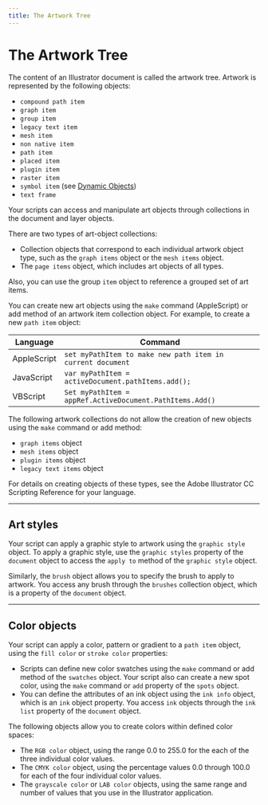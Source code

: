 ```yaml
---
title: The Artwork Tree
---
```

# The Artwork Tree

The content of an Illustrator document is called the artwork tree. Artwork is represented by the following objects:

- `compound path item`
- `graph item`
- `group item`
- `legacy text item`
- `mesh item`
- `non native item`
- `path item`
- `placed item`
- `plugin item`
- `raster item`
- `symbol item` (see [Dynamic Objects](../dynamic))
- `text frame`

Your scripts can access and manipulate art objects through collections in the document and layer objects.

There are two types of art-object collections:

- Collection objects that correspond to each individual artwork object type, such as the `graph items` object or the `mesh items` object.
- The `page items` object, which includes art objects of all types.

Also, you can use the group `item` object to reference a grouped set of art items.

You can create new art objects using the `make` command (AppleScript) or add method of an artwork item collection object. For example, to create a new `path item` object:

| Language | Command |
| --- | --- |
| AppleScript | `set myPathItem to make new path item in current document` |
| JavaScript | `var myPathItem = activeDocument.pathItems.add();` |
| VBScript | `Set myPathItem = appRef.ActiveDocument.PathItems.Add()` |

The following artwork collections do not allow the creation of new objects using the `make` command or add method:

- `graph items` object
- `mesh items` object
- `plugin items` object
- `legacy text items` object

For details on creating objects of these types, see the Adobe lllustrator CC Scripting Reference for your language.

---

## Art styles

Your script can apply a graphic style to artwork using the `graphic style` object. To apply a graphic style, use the `graphic styles` property of the `document` object to access the `apply to` method of the `graphic style` object.

Similarly, the `brush` object allows you to specify the brush to apply to artwork. You access any brush through the `brushes` collection object, which is a property of the `document` object.

---

## Color objects

Your script can apply a color, pattern or gradient to a `path item` object, using the `fill color` or `stroke color` properties:

- Scripts can define new color swatches using the `make` command or add method of the `swatches` object. Your script also can create a new spot color, using the `make` command or `add` property of the `spots` object.
- You can define the attributes of an ink object using the `ink info` object, which is an `ink` object property. You access `ink` objects through the `ink list` property of the `document` object.

The following objects allow you to create colors within defined color spaces:

- The `RGB color` object, using the range 0.0 to 255.0 for the each of the three individual color values.
- The `CMYK color` object, using the percentage values 0.0 through 100.0 for each of the four individual color values.
- The `grayscale color` or `LAB color` objects, using the same range and number of values that you use in the Illustrator application.
